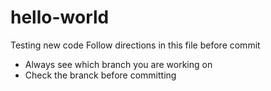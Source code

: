 # hello-world
Testing new code
Follow directions in this file before commit
- Always see which branch you are working on 
- Check the branck before committing
